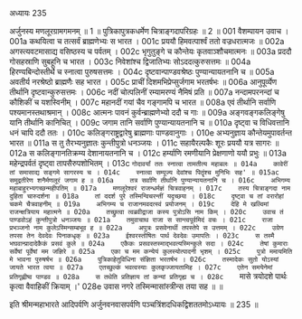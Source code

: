 अध्यायः 235

अर्जुनस्य मणलूरग्रामगमनम् ॥ 1 ॥ पुत्रिकापुत्रकधर्मेण चित्राङ्गदापरिग्रहः ॥ 2 ॥
001	वैशम्पायन उवाच ।
001a	कथयित्वा च तत्सर्वं ब्राह्मणेभ्यः स भारत ।
001c	प्रययौ हिमवत्पार्श्वं ततो वज्रधरात्मजः ॥
002a	अगस्त्यवटमासाद्य वसिष्ठस्य च पर्वतम् ।
002c	भृगुतुङ्गे च कौन्तेयः कृतवाञ्शौचमात्मनः ॥
003a	प्रददौ गोसहस्राणि सुबहूनि च भारत ।
003c	निवेशांश्च द्विजातिभ्यः सोऽददत्कुरुसत्तमः ॥
004a	हिरण्यबिन्दोस्तीर्थे च स्नात्वा पुरुषसत्तमः ।
004c	दृष्टवान्पाण्डवश्रेष्ठः पुण्यान्यायतनानि च ॥
005a	अवतीर्य नरश्रेष्ठो ब्राह्मणैः सह भारत ।
005c	प्राचीं दिशमभिप्रेप्सुर्जगाम भरतर्षभः ॥
006a	आनुपूर्व्येण तीर्थानि दृष्टवान्कुरुसत्तमः ।
006c	नदीं चोत्पलिनीं रम्यामरण्यं नैमिषं प्रति ॥
007a	नन्दामपरनन्दां च कौशिकीं च यशस्विनीम् ।
007c	महानदीं गयां चैव गङ्गामपि च भारत ॥
008a	एवं तीर्थानि सर्वाणि पश्यमानस्तथाश्रमान् ।
008c	आत्मनः पावनं कुर्वन्ब्राह्मणेभ्यो ददौ च गाः ॥
009a	अङ्गवङ्गकलिङ्गेषु यानि तीर्थानि कानिचित् ।
009c	जगाम तानि सर्वाणि पुण्यान्यायतनानि च ॥
010a	दृष्ट्वा च विधिवत्तानि धनं चापि ददौ ततः ।
010c	कलिङ्गराष्ट्रद्वारेषु ब्राह्मणाः पाण्डवानुगाः ।
010e	अभ्यनुज्ञाय कौन्तेयमुपावर्तन्त भारत ॥
011a	स तु तैरभ्यनुज्ञातः कुन्तीपुत्रो धनञ्जयः ।
011c	सहायैरल्पकैः शूरः प्रययौ यत्र सागरः ॥
012a	स कलिङ्गानतिक्रम्य देशानायतनानि च ।
012c	हर्म्याणि रमणीयानि प्रेक्षणाणो ययौ प्रभुः ॥
013a	महेन्द्रपर्वतं दृष्ट्वा तापसैरुपशोभितम् ।
013c	`गोदावर्यां ततः स्नात्वा तामतीत्य महाबलः ॥
014a	कावेरीं तां समासाद्य सङ्गमे सागरस्य च ।
014c	स्नात्वा सम्पूज्य देवांश्च पितॄंश्च मुनिभिः सह' ॥
015ac	समुद्रतीरेण शनैर्मणलूरं जगाम ह ॥
016a	तत्र सर्वाणि तीर्थानि पुण्यान्यायतनानि च ।
016c	अभिगम्य महाबाहुरभ्यगच्छन्महीपतिम् ॥
017a	मणलूरेश्वरं राजन्धर्मज्ञं चित्रवाहनम् ।
017c	तस्य चित्राङ्गदा नाम दुहिता चारुदर्शना ॥
018a	तां ददर्श पुरे तस्मिन्विचरन्तीं यदृच्छया ।
018c	दृष्ट्वा च तां वरारोहां चकमे चैत्रवाहनीम् ॥
019a	अभिगम्य च राजानमवदत्स्वं प्रयोजनम् ।
019c	देहि मे खल्विमां राजन्क्षत्रियाय महात्मने ॥
020a	तच्छ्रुत्वा त्वब्रवीद्राजा कस्य पुत्रोऽसि नाम किम् ।
020c	उवाच तं पाण्डवोऽहं कुन्तीपुत्रो धनञ्जयः ॥
021a	तमुवाचाथ राजा स सान्त्वपूर्वमिदं वचः ।
021c	राजा प्रभञ्जनो नाम कुलेऽस्मिन्सम्बभूव ह ॥
022a	अपुत्रः प्रसवेनार्थी तपस्तेपे स उत्तमम् ।
022c	उग्रेण तपसा तेन देवदेवः पिनाकधृक् ॥
023a	ईश्वरस्तोषितः पार्थ देवदेवः उमापतिः ।
023c	स तस्मै भघवान्प्रादादेकैकं प्रसवं कुले ॥
024a	एकैकः प्रसवस्तस्माद्भवत्यस्मिन्कुले सदा ।
024c	तेषां कुमाराः सर्वेषां पूर्वेषां मम जज्ञिरे ॥
025a	एका च मम कन्येयं कुलस्योत्पादनी भृशम् ।
025c	पुत्रो ममायमिति मे भावना पुरुषर्षभ ॥
026a	पुत्रिकाहेतुविधिना संज्ञिता भरतर्षभ ।
026c	तस्मादेकः सुतो योऽस्यां जायते भारत त्वया ॥
027a	एतच्छुल्कं भवत्वस्याः कुलकृज्जायतामिह ।
027c	एतेन समयेनेमां प्रतिगृह्णीष्व पाण्डव ॥
028a	स तथेति प्रतिज्ञाय तां कन्यां प्रतिगृह्य च ।
028c	`मासे त्रयोदशे पार्थः कृत्वा वैवाहिकीं क्रियाम् ।'
028e	उवास नगरे तस्मिन्मासांस्त्रीन्स तया सह ॥ ॥

इति श्रीमन्महाभारते आदिपर्वणि अर्जुनवनवासपर्वणि पञ्चत्रिंशदधिकद्विशततमोऽध्यायः ॥ 235 ॥
